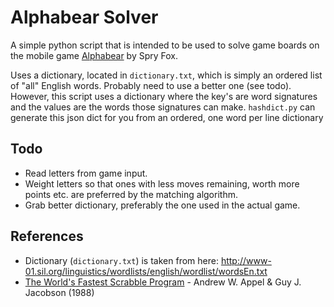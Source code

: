 # Alphabear Solver

A simple python script that is intended to be used to solve game boards on the mobile game 
[Alphabear](https://play.google.com/store/apps/details?id=com.spryfox.alphabear&hl=en) by Spry Fox.

Uses a dictionary, located in `dictionary.txt`, which is simply an ordered list of "all" English words.
Probably need to use a better one (see todo). However, this script uses a dictionary where the key's are
word signatures and the values are the words those signatures can make. `hashdict.py` can generate this
json dict for you from an ordered, one word per line dictionary

## Todo

* Read letters from game input.
* Weight letters so that ones with less moves remaining, worth more points etc. are preferred by the matching algorithm.
* Grab better dictionary, preferably the one used in the actual game.

## References

* Dictionary (`dictionary.txt`) is taken from here: http://www-01.sil.org/linguistics/wordlists/english/wordlist/wordsEn.txt
* [The World's Fastest Scrabble Program](http://www.cs.cmu.edu/afs/cs/academic/class/15451-s06/www/lectures/scrabble.pdf) - 
Andrew W. Appel & Guy J. Jacobson (1988)
